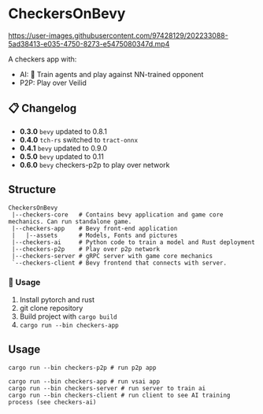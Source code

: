 # CheckersOnBevy

https://user-images.githubusercontent.com/97428129/202233088-5ad38413-e035-4750-8273-e5475080347d.mp4

A checkers app with:

- AI: 🧠 Train agents and play against NN-trained opponent
- P2P: Play over Veilid 

## 📋 Changelog

- **0.3.0** `bevy` updated to 0.8.1
- **0.4.0** `tch-rs` switched to `tract-onnx `
- **0.4.1** `bevy` updated to 0.9.0
- **0.5.0** `bevy` updated to 0.11
- **0.6.0** `bevy` checkers-p2p to play over network

## Structure

```
CheckersOnBevy
 |--checkers-core   # Contains bevy application and game core mechanics. Can run standalone game.
 |--checkers-app    # Bevy front-end application
 |   |--assets      # Models, Fonts and pictures
 |--checkers-ai     # Python code to train a model and Rust deployment
 |--checkers-p2p    # Play over p2p network
 |--checkers-server # gRPC server with game core mechanics
 `--checkers-client # Bevy frontend that connects with server.
```

### 📝 Usage

1. Install pytorch and rust
2. git clone repository
3. Build project with `cargo build`
4. `cargo run --bin checkers-app`

## Usage

```
cargo run --bin checkers-p2p # run p2p app

cargo run --bin checkers-app # run vsai app
cargo run --bin checkers-server # run server to train ai
cargo run --bin checkers-client # run client to see AI training process (see checkers-ai)
```
